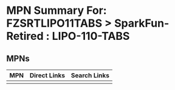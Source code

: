 



# MPN Summary For: FZSRTLIPO11TABS > SparkFun-Retired : LIPO-110-TABS

## MPNs
  

|MPN|Direct Links|Search Links|
| :--- | :--- | :--- |
||||
